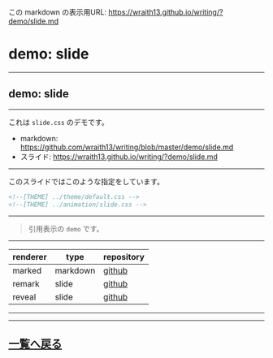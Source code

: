 <!--[NOWRITING]-->
<link rel="canonical" href="https://wraith13.github.io/writing/?demo/slide.md" />
この markdown の表示用URL: <a rel="canonical" href="https://wraith13.github.io/writing/?demo/slide.md">https://wraith13.github.io/writing/?demo/slide.md</a>
<!--[/NOWRITING]-->
<!--[RENDERER] REMARK -->
<!--
class: center, middle
-->

# demo:  slide

---

<!--
layout: true
-->

## demo: slide

---

これは `slide.css` のデモです。

- markdown: <https://github.com/wraith13/writing/blob/master/demo/slide.md>
- スライド: <https://wraith13.github.io/writing/?demo/slide.md>

---

このスライドではこのような指定をしています。

```HTML
<!--[THEME] ../theme/default.css -->
<!--[THEME] ../animation/slide.css -->
```

---

> 引用表示の `demo` です。

---

| renderer | type     | repository                                      |
| -------- | -------- | ----------------------------------------------- |
| marked   | markdown | [github](https://github.com/markedjs/marked)    |
| remark   | slide    | [github](https://github.com/gnab/remark)        |
| reveal   | slide    | [github](https://github.com/hakimel/reveal.js/) |

---

<!--
layout: true
-->

---

<!--
class: center, middle
-->

## [一覧へ戻る](./index.md)
